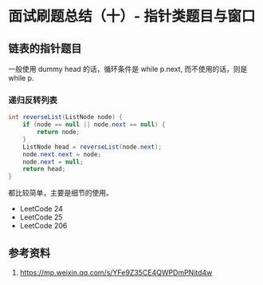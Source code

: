 # 面试刷题总结（十）- 指针类题目与窗口

<!--
ID: 211bd155-7d52-4ca0-a6a6-0a82e0308f39
Status: publish
Date: 2020-07-29T23:37:30
Modified: 2020-07-29T23:37:30
wp_id: 1678
-->

## 链表的指针题目

一般使用 dummy head 的话，循环条件是 while p.next, 而不使用的话，则是 while p.

### 递归反转列表

```Java
int reverseList(ListNode node) {
    if (node == null || node.next == null) {
        return node;
    }
    ListNode head = reverseList(node.next);
    node.next.next = node;
    node.next = null;
    return head;
}
```

都比较简单，主要是细节的使用。

- LeetCode 24
- LeetCode 25
- LeetCode 206

## 参考资料

1. https://mp.weixin.qq.com/s/YFe9Z35CE4QWPDmPNitd4w